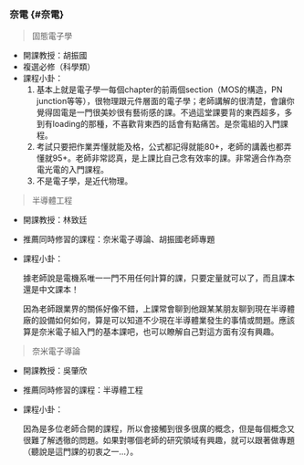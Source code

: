 ### 奈電 {#奈電}

> 固態電子學

* 開課教授：胡振國
* 複選必修（科學類）
* 課程小卦：
  1. 基本上就是電子學一每個chapter的前兩個section（MOS的構造，PN junction等等），很物理跟元件層面的電子學；老師講解的很清楚，會讓你覺得固電是一門很美妙很有藝術感的課。不過這堂課要背的東西超多，多到有loading的那種，不喜歡背東西的話會有點痛苦。是奈電組的入門課程。
  2. 考試只要把作業弄懂就能及格，公式都記得就能80+，老師的講義也都弄懂就95+。老師非常認真，是上課比自己念有效率的課。非常適合作為奈電光電的入門課程。
  3. 不是電子學，是近代物理。

> 半導體工程

* 開課教授：林致廷
* 推薦同時修習的課程：奈米電子導論、胡振國老師專題
* 課程小卦：
 
  據老師說是電機系唯一一門不用任何計算的課，只要定量就可以了，而且課本還是中文課本！
 
  因為老師跟業界的關係好像不錯，上課常會聊到他跟某某朋友聊到現在半導體廠的設備如何如何，算是可以知道不少現在半導體業發生的事情或問題。應該算是奈米電子組入門的基本課吧，也可以瞭解自己對這方面有沒有興趣。

> 奈米電子導論

* 開課教授：吳肇欣
* 推薦同時修習的課程：半導體工程
* 課程小卦：
 
  因為是多位老師合開的課程，所以會接觸到很多很廣的概念，但是每個概念又很難了解透徹的問題。如果對哪個老師的研究領域有興趣，就可以跟著做專題（聽說是這門課的初衷之一…）。



